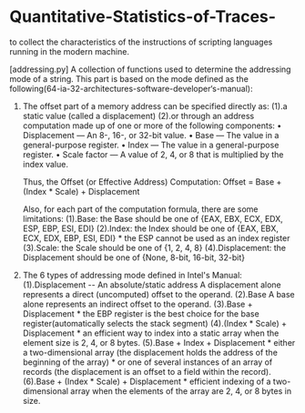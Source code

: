 # Quantitative-Statistics-of-Traces-
to collect the characteristics of the instructions of scripting languages running in the modern machine.


[addressing.py]
A collection of functions used to determine the addressing mode of a string.
This part is based on the mode defined as the following(64-ia-32-architectures-software-developer‘s-manual):

1. The offset part of a memory address can be specified directly as:
	(1).a static value (called a displacement)
	(2).or through an address computation made up of one or more of the following components:
		• Displacement — An 8-, 16-, or 32-bit value.
		• Base — The value in a general-purpose register.
		• Index — The value in a general-purpose register.
		• Scale factor — A value of 2, 4, or 8 that is multiplied by the index value.

	Thus, the Offset (or Effective Address) Computation:
		Offset = Base + (Index * Scale) + Displacement
	
	Also, for each part of the computation formula, there are some limitations:
	(1).Base: the Base should be one of {EAX, EBX, ECX, EDX, ESP, EBP, ESI, EDI}
	(2).Index: the Index should be one of {EAX, EBX, ECX, EDX, EBP, ESI, EDI}
		* the ESP cannot be used as an index register
	(3).Scale: the Scale should be one of {1, 2, 4, 8}
	(4).Displacement: the Displacement should be one of {None, 8-bit, 16-bit, 32-bit}

2. The 6 types of addressing mode defined in Intel's Manual:
	(1).Displacement -- An absolute/static address
		A displacement alone represents a direct (uncomputed) offset to the operand.
	(2).Base
		A base alone represents an indirect offset to the operand.
	(3).Base + Displacement
		* the EBP register is the best choice for the base register(automatically selects the stack segment)
	(4).(Index * Scale) + Displacement
		* an efficient way to index into a static array when the element size is 2, 4, or 8 bytes.
	(5).Base + Index + Displacement
		* either a two-dimensional array (the displacement holds the address of the beginning of the array)
		* or one of several instances of an array of records (the displacement is an offset to a field within the record).
	(6).Base + (Index * Scale) + Displacement
		* efficient indexing of a two-dimensional array when the elements of the array are 2, 4, or 8 bytes in size.

